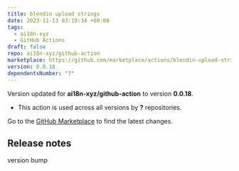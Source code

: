 ```yaml
---
title: blendin upload strings
date: 2023-11-13 03:19:34 +00:00
tags:
  - ai18n-xyz
  - GitHub Actions
draft: false
repo: ai18n-xyz/github-action
marketplace: https://github.com/marketplace/actions/blendin-upload-strings
version: 0.0.18
dependentsNumber: "?"
---
```



Version updated for **ai18n-xyz/github-action** to version **0.0.18**.
- This action is used across all versions by **?** repositories.

Go to the [GitHub Marketplace](https://github.com/marketplace/actions/blendin-upload-strings) to find the latest changes.

## Release notes

version bump
